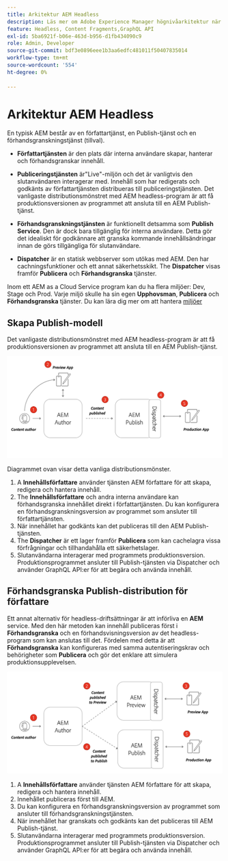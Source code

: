 ```yaml
---
title: Arkitektur AEM Headless
description: Läs mer om Adobe Experience Manager högnivåarkitektur när det gäller headless-driftsättning. Förstå rollen för AEM Author, Preview och Publish och det rekommenderade distributionsmönstret för headless-program.
feature: Headless, Content Fragments,GraphQL API
exl-id: 5ba6921f-b06e-463d-b956-d1fb434090c9
role: Admin, Developer
source-git-commit: bdf3e0896eee1b3aa6edfc481011f50407835014
workflow-type: tm+mt
source-wordcount: '554'
ht-degree: 0%

---
```


# Arkitektur AEM Headless

En typisk AEM består av en författartjänst, en Publish-tjänst och en förhandsgranskningstjänst (tillval).

* **Författartjänsten** är den plats där interna användare skapar, hanterar och förhandsgranskar innehåll.

* **Publiceringstjänsten** är&quot;Live&quot;-miljön och det är vanligtvis den slutanvändaren interagerar med. Innehåll som har redigerats och godkänts av författartjänsten distribueras till publiceringstjänsten. Det vanligaste distributionsmönstret med AEM headless-program är att få produktionsversionen av programmet att ansluta till en AEM Publish-tjänst.

* **Förhandsgranskningstjänsten** är funktionellt detsamma som **Publish Service**. Den är dock bara tillgänglig för interna användare. Detta gör det idealiskt för godkännare att granska kommande innehållsändringar innan de görs tillgängliga för slutanvändare.

* **Dispatcher** är en statisk webbserver som utökas med AEM. Den har cachningsfunktioner och ett annat säkerhetsskikt. The **Dispatcher** visas framför **Publicera** och **Förhandsgranska** tjänster.

Inom ett AEM as a Cloud Service program kan du ha flera miljöer: Dev, Stage och Prod. Varje miljö skulle ha sin egen **Upphovsman**, **Publicera** och **Förhandsgranska** tjänster. Du kan lära dig mer om att hantera [miljöer](/help/implementing/cloud-manager/manage-environments.md)

## Skapa Publish-modell

Det vanligaste distributionsmönstret med AEM headless-program är att få produktionsversionen av programmet att ansluta till en AEM Publish-tjänst.

![Skapa Publish-arkitektur](assets/autho-publish-architecture-diagram.png)

Diagrammet ovan visar detta vanliga distributionsmönster.

1. A **Innehållsförfattare** använder tjänsten AEM författare för att skapa, redigera och hantera innehåll.
1. The **Innehållsförfattare** och andra interna användare kan förhandsgranska innehållet direkt i författartjänsten. Du kan konfigurera en förhandsgranskningsversion av programmet som ansluter till författartjänsten.
1. När innehållet har godkänts kan det publiceras till den AEM Publish-tjänsten.
1. The **Dispatcher** är ett lager framför **Publicera** som kan cachelagra vissa förfrågningar och tillhandahålla ett säkerhetslager.
1. Slutanvändarna interagerar med programmets produktionsversion. Produktionsprogrammet ansluter till Publish-tjänsten via Dispatcher och använder GraphQL API:er för att begära och använda innehåll.

## Förhandsgranska Publish-distribution för författare

Ett annat alternativ för headless-driftsättningar är att införliva en **AEM** service. Med den här metoden kan innehåll publiceras först i **Förhandsgranska** och en förhandsvisningsversion av det headless-program som kan anslutas till det. Fördelen med detta är att **Förhandsgranska** kan konfigureras med samma autentiseringskrav och behörigheter som **Publicera** och gör det enklare att simulera produktionsupplevelsen.

![Skapa förhandsgranskning och Publish-arkitektur](assets/author-preview-publish-architecture-diagram.png)

1. A **Innehållsförfattare** använder tjänsten AEM författare för att skapa, redigera och hantera innehåll.
1. Innehållet publiceras först till AEM.
1. Du kan konfigurera en förhandsgranskningsversion av programmet som ansluter till förhandsgranskningstjänsten.
1. När innehållet har granskats och godkänts kan det publiceras till AEM Publish-tjänst.
1. Slutanvändarna interagerar med programmets produktionsversion. Produktionsprogrammet ansluter till Publish-tjänsten via Dispatcher och använder GraphQL API:er för att begära och använda innehåll.
